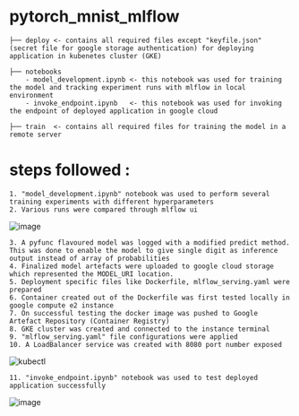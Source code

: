 # pytorch_mnist_mlflow
    
    ├── deploy <- contains all required files except "keyfile.json" (secret file for google storage authentication) for deploying application in kubenetes cluster (GKE)
    
    ├── notebooks 
        - model_development.ipynb <- this notebook was used for training the model and tracking experiment runs with mlflow in local environment
        - invoke_endpoint.ipynb   <- this notebook was used for invoking the endpoint of deployed application in google cloud
        
    ├── train  <- contains all required files for training the model in a remote server 

# steps followed :
    1. "model_development.ipynb" notebook was used to perform several training experiments with different hyperparameters
    2. Various runs were compared through mlflow ui 
![image](https://github.com/9437ssr/pytorch_mnist_mlflow/assets/22223702/fa570155-0857-4f0c-8ab5-638601aae055)

    3. A pyfunc flavoured model was logged with a modified predict method. This was done to enable the model to give single digit as inference output instead of array of probabilities
    4. Finalized model artefacts were uploaded to google cloud storage which represented the MODEL_URI location.
    5. Deployment specific files like Dockerfile, mlflow_serving.yaml were prepared 
    6. Container created out of the Dockerfile was first tested locally in google compute e2 instance
    7. On successful testing the docker image was pushed to Google Artefact Repository (Container Registry) 
    8. GKE cluster was created and connected to the instance terminal
    9. "mlflow_serving.yaml" file configurations were applied 
    10. A LoadBalancer service was created with 8080 port number exposed
![kubectl](https://github.com/9437ssr/pytorch_mnist_mlflow/assets/22223702/fbd3ba75-bbc8-41f0-97d9-4c63567eff97)

    11. "invoke_endpoint.ipynb" notebook was used to test deployed application successfully 
![image](https://github.com/9437ssr/pytorch_mnist_mlflow/assets/22223702/58ed40dc-a1d1-4557-9236-68bfdee93da6)




